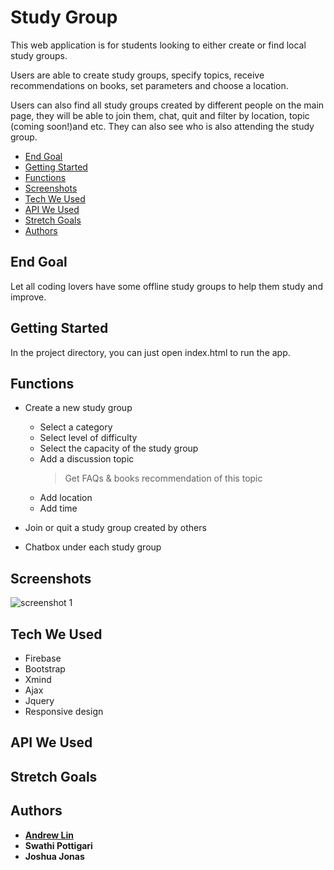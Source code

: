 

# Study Group

This web application is for students looking to either create or find local study groups.

Users are able to create study groups, specify topics, receive recommendations on books, set parameters and choose a location.

Users can also find all study groups created by different people on the main page, they will be able to join them, chat, quit and filter by location, topic (coming soon!)and etc. They can also see who is also attending the study group.

- [End Goal](#end-goal)
- [Getting Started](#getting-started)
- [Functions](#functions)
- [Screenshots](#screenshots)
- [Tech We Used](#tech-we-used)
- [API We Used](#api-we-used)
- [Stretch Goals](#stretch-goals)
- [Authors](#authors)

## End Goal
Let all coding lovers have some offline study groups to help them study and improve.

## Getting Started

In the project directory, you can just open index.html to run the app.

## Functions
- Create a new study group
  - Select a category
  - Select level of difficulty
  - Select the capacity of the study group
  - Add a discussion topic
    > Get FAQs & books recommendation of this topic
  - Add location
  - Add time

- Join or quit a study group created by others

- Chatbox under each study group

 

## Screenshots
![screenshot 1](https://i.ibb.co/1qhcZrY/screenshot-copy.png)

## Tech We Used
* Firebase 
* Bootstrap
* Xmind
* Ajax
* Jquery
* Responsive design

## API We Used

## Stretch Goals

## Authors

* [**Andrew Lin**](https://github.com/andrewlin618)
* **Swathi Pottigari**
* **Joshua Jonas**
